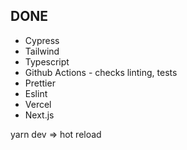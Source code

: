 ## DONE

- Cypress
- Tailwind
- Typescript
- Github Actions - checks linting, tests
- Prettier
- Eslint
- Vercel
- Next.js

yarn dev => hot reload
